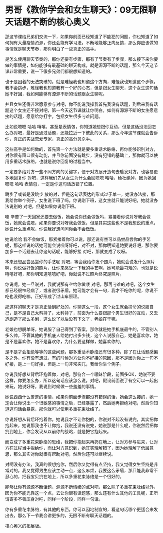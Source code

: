 # 男哥《教你学会和女生聊天》：09无限聊天话题不断的核心奥义

那这节课给兄弟们交流一下，如果你前面已经知道了不能犯的问题，你也知道了如何拥有大量疫情资源，你还会能有学习法，不断地能够正向反馈，那么你应该做的事情就是聊天节奏，那你明白了一些真正的高手。

是怎么使用聊天节奏的，那你还要有步骤，那有了节奏有了步骤，那么接下来你要做的事情是，如何能够有最基础的聊天构成，就是源源不断的话题，那么今天这节课非常重要，说一下很多兄弟们都很想知道的。

也于是困着的无法突破的，就是难怪我也知道这个方向，难怪我也知道这个步骤，我不会跳步，难怪我也知道我有一个好的心态，但是跟女生聊天，这个女生这句话她不好回，我如何能够有源源不断的话题跟女生聊呢。

并且女生还得非常愿意参与对吧，你不能说我操我首先我没有话题，到后来我有话题这个女生还不接对吧，第一今天这节课就让你明白，如何有源源不断的女生愿意接的话题，愿意给你打字，包括女生很多刁难问题。

比如说嗯嗯 哈哈 嘻嘻，甚至是表情包，你知道她想跟你互动，但是这话没法回怎么办对吧，最好是通过话题，还能拉近一下彼此的关系，那么今年这节课就会告诉你，真正的实战恋爱专家，真正的高分贝杀手。

这些高手是如何做的，首先第一个方法就是要多重话术脉络，再你能够识别对方，对你很有窗口很有动能，并且你前面没有跳步，没有犯错的基础上，那你就可以使用多重话术脉络，也就是说你回复的过程当中。

一定要多给对方一些不同方向的关键字，便于对方展开造句去启发对方，也容易更多地回复你 对吧，这样我们先从女生为什么会回嗯嗯 哈哈，给杜绝掉，因为她回嗯嗯 哈哈 表情包，一定是你这句话放错了位置。

跳步了或者是没跳步 放的对，但是这句话表达的形式过于单一，她没办法接，那我给你举个例子，女生说下班了吗，你说刚下班，这女生就只能说好吧，她就没办法说别的 对吧，但是如果你说刚下班。

哇 辛苦了一天回家还要去做饭，她会说你还会做饭吗，紧接着你说对呀我会做饭，她就会说嗯，如果你要说对呀我会做饭，但是其实这些也不是我想说的重点，她说什么重点呢，你说我好想问问你会不会做饭。

她说哈哈 我不会做饭，那紧接着你可以说，那还说有空可以品尝品尝你的手艺呢，那这样说的话她可能会说哎呀好吧，对不对，那你明知道她要说好吧，那你要加多一个话题去让你这句话呢，能够好接 对吧，那就变成了哎呀。

本来还想品尝品尝你的手艺呢 对吧，等会我给你发个照片，她就会说发什么照片啊，你说做好饭的照片，让你来感受一下我的手艺啊，她可能最刁难的，也就是说嘻嘻好吧，那你明知道嘻嘻好吧，你就说不过照片终究是照片。

你说呢，她一旦说对，我就说那有空给你做喽 对吧，那再刁难的对吧，这个女生都已经很神经病了，或者说很矛盾，她可能才会有一句，我才不吃你的呢，你说不吃也没得吃嘛，正好形成了过山车原理。

那这样的聊天才是真正恰到好处的，你聊这么一段，这个女生就会拼命的说服自己，是不是自己太矜持了，太矜持了，前面为什么要跟那个男生很好的互动，又去造剧造了那么多剧，这么说了以后没有下文了，老娘在干嘛。

老娘也想脱单呀，她说服了自己得到了答案，那你就是她手机底最牛的，不管别人多么帅，不管其他的手机底人给她付出多少钱，这个人说服自己，她是喜欢你，她是不是喜欢你，她不是喜欢你，为什么要这样做，她喜欢你的。

是不是才会拒绝等等的这些问题，那多重话术脉络还有很多种，除了在让话题感偏多之外，你有没有想过，有的时候对方让你不好接的原因，那不是因为你上一句不好接，是上一句好接，但是上一句非常突兀，我给你举个例子。

你说我好想从背后环抱着你，对吧，那符合一个暧昧阶段，前面多OK，她说不要这样，你要怎么办，所以这句话应该怎么说，对吧，假设前面说了有空可以一起出来玩，她说好呀，我说到时候做一些羞羞的事情。

她说西西什么羞羞的事情，如果你前面步骤都没有错误的话，她会这么接的，她一定会让你说出一个很敏感的事情之后，已经暴露了，然后她再拒绝对吧，然后你知道这句话会暴露，那你就可以使用多重花束脉络了。

你说好想从背后环抱着你，她说我才不让你抱的，你说对不起没有说完，其实把你抱起来，她说那我也不让你抱，我说还没有说完，她说那是什么呢，你说然后把你扔到地上，你会发现从以前你的战略，就是把它抱起来。

而变成了多重花束脉络的思维，我把你抱起来再扔在地上，让对方参与进来，让对方在过程当中拒绝你，而让对方意识到，她其实理解错了，因为她理解了低层意思，那么其实对你就很有帮助对吧，然后你还可以继续说。

对啊没有办法，我真的很想抱你，然后你又觉得有点坚持，我又觉得女生坚持是非常对的，我又觉得男生应该主动一点，这么麻烦，我要这么矛盾，那只能我非常不忍心的，把我宝贝扔在地上，所以多重花束脉络是一个很好的。

能够让你有源源不断话题，源源不断情绪的点对吧，那么除了多重花束脉络以外，因为你不能光靠这一个点，去让你很有话题感，那么还有什么其他的工具呢，正所谓寄多不善压身对吧，同样一个阶段，同样一句话。

你有多重花束脉络，有其他的东西，你可以因地制宜的，看这句话哪个更适合来发出去，那么下一节我会讲更多的，无限不断有聊天话题的。

核心奥义的拓展版。